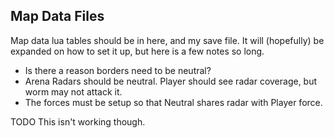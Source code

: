 ## Map Data Files

Map data lua tables should be in here, and my save file. It will (hopefully) be expanded on how to set it up, but here is a few notes so long.

- Is there a reason borders need to be neutral?
- Arena Radars should be neutral. Player should see radar coverage, but worm may not attack it.
- The forces must be setup so that Neutral shares radar with Player force.

TODO This isn't working though.